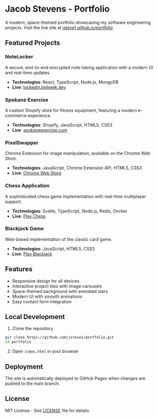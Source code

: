 # Jacob Stevens - Portfolio

A modern, space-themed portfolio showcasing my software engineering projects. Visit the live site at [jsteve1.github.io/portfolio](https://jsteve1.github.io/portfolio)

## Featured Projects

### NoteLocker
A secure, end-to-end encrypted note-taking application with a modern UI and real-time updates.
- **Technologies**: React, TypeScript, Node.js, MongoDB
- **Live**: [lockedin.bidseek.dev](https://lockedin.bidseek.dev)

### Spokane Exercise
A custom Shopify store for fitness equipment, featuring a modern e-commerce experience.
- **Technologies**: Shopify, JavaScript, HTML5, CSS3
- **Live**: [spokaneexercise.com](https://spokaneexercise.com)

### PixelSwapper
Chrome Extension for image manipulation, available on the Chrome Web Store.
- **Technologies**: JavaScript, Chrome Extension API, HTML5, CSS3
- **Live**: [Chrome Web Store](https://chromewebstore.google.com/detail/pixelswapper/enhmfpbfjbjiephieckdkjipnjnknfim)

### Chess Application
A sophisticated chess game implementation with real-time multiplayer support.
- **Technologies**: Svelte, TypeScript, Node.js, Redis, Docker
- **Live**: [Play Chess](https://chess.bidseek.dev)

### Blackjack Game
Web-based implementation of the classic card game.
- **Technologies**: JavaScript, HTML5, CSS3
- **Live**: [Play Blackjack](https://jsteve1.github.io/blackjack/)

## Features
- Responsive design for all devices
- Interactive project tiles with image carousels
- Space-themed background with animated stars
- Modern UI with smooth animations
- Easy contact form integration

## Local Development
1. Clone the repository
```bash
git clone https://github.com/jsteve1/portfolio.git
cd portfolio
```

2. Open `index.html` in your browser

## Deployment
The site is automatically deployed to GitHub Pages when changes are pushed to the main branch.

## License
MIT License - See [LICENSE](LICENSE) file for details 